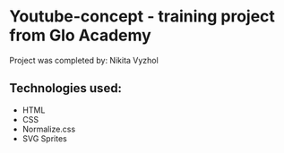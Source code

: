 # Youtube-concept - training project from Glo Academy

Project was completed by: Nikita Vyzhol

## Technologies used:
- HTML
- CSS
- Normalize.css
- SVG Sprites
